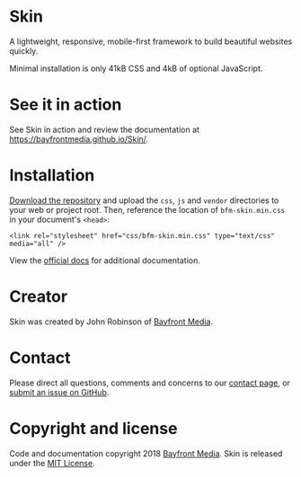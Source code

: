 # Skin
A lightweight, responsive, mobile-first framework to build beautiful websites quickly.

Minimal installation is only 41kB CSS and 4kB of optional JavaScript.

# See it in action
See Skin in action and review the documentation at <https://bayfrontmedia.github.io/Skin/>.

# Installation
[Download the repository](https://github.com/BayfrontMedia/Skin/archive/master.zip) and upload the `css`, `js` and `vendor` directories to your web or project root. Then, reference the location of `bfm-skin.min.css` in your document's `<head>`:

`<link rel="stylesheet" href="css/bfm-skin.min.css" type="text/css" media="all" />`

View the [official docs](https://bayfrontmedia.github.io/Skin/docs/index.html) for additional documentation.

# Creator
Skin was created by John Robinson of [Bayfront Media](https://www.bayfrontmedia.com).

# Contact
Please direct all questions, comments and concerns to our [contact page](https://www.bayfrontmedia.com/contact/), or [submit an issue on GitHub](https://github.com/BayfrontMedia/Skin/issues).

# Copyright and license

Code and documentation copyright 2018 [Bayfront Media](https://www.bayfrontmedia.com). Skin is released under the [MIT License](https://github.com/twbs/bootstrap/blob/master/LICENSE).

